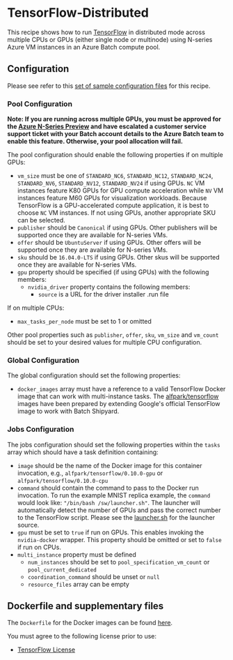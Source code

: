 # TensorFlow-Distributed
This recipe shows how to run [TensorFlow](https://www.tensorflow.org/) in
distributed mode across multiple CPUs or GPUs (either single node or multinode)
using N-series Azure VM instances in an Azure Batch compute pool.

## Configuration
Please see refer to this [set of sample configuration files](./config) for
this recipe.

### Pool Configuration
**Note: If you are running across multiple GPUs, you must be approved for the
[Azure N-Series Preview](http://gpu.azure.com/) and have escalated a
customer service support ticket with your Batch account details to the Azure
Batch team to enable this feature. Otherwise, your pool allocation will fail.**

The pool configuration should enable the following properties if on multiple
GPUs:
* `vm_size` must be one of `STANDARD_NC6`, `STANDARD_NC12`, `STANDARD_NC24`,
`STANDARD_NV6`, `STANDARD_NV12`, `STANDARD_NV24` if using GPUs.
`NC` VM instances feature K80 GPUs for GPU compute acceleration while `NV` VM
instances feature M60 GPUs for visualization workloads. Because TensorFlow is
a GPU-accelerated compute application, it is best to choose `NC` VM instances.
If not using GPUs, another appropriate SKU can be selected.
* `publisher` should be `Canonical` if using GPUs. Other publishers will be
supported once they are available for N-series VMs.
* `offer` should be `UbuntuServer` if using GPUs. Other offers will be
supported once they are available for N-series VMs.
* `sku` should be `16.04.0-LTS` if using GPUs. Other skus will be supported
once they are available for N-series VMs.
* `gpu` property should be specified (if using GPUs) with the following
members:
  * `nvidia_driver` property contains the following members:
    * `source` is a URL for the driver installer .run file

If on multiple CPUs:
* `max_tasks_per_node` must be set to 1 or omitted

Other pool properties such as `publisher`, `offer`, `sku`, `vm_size` and
`vm_count` should be set to your desired values for multiple CPU configuration.

### Global Configuration
The global configuration should set the following properties:
* `docker_images` array must have a reference to a valid TensorFlow Docker
image that can work with multi-instance tasks. The
[alfpark/tensorflow](https://hub.docker.com/r/alfpark/tensorflow)
images have been prepared by extending Google's official TensorFlow image to
work with Batch Shipyard.

### Jobs Configuration
The jobs configuration should set the following properties within the `tasks`
array which should have a task definition containing:
* `image` should be the name of the Docker image for this container invocation,
e.g., `alfpark/tensorflow/0.10.0-gpu` or `alfpark/tensorflow/0.10.0-cpu`
* `command` should contain the command to pass to the Docker run invocation.
To run the example MNIST replica example, the `command` would look
like: `"/bin/bash /sw/launcher.sh"`. The launcher will automatically detect
the number of GPUs and pass the correct number to the TensorFlow script.
Please see the [launcher.sh](docker/gpu/launcher.sh) for the launcher source.
* `gpu` must be set to `true` if run on GPUs. This enables invoking the
`nvidia-docker` wrapper. This property should be omitted or set to `false`
if run on CPUs.
* `multi_instance` property must be defined
  * `num_instances` should be set to `pool_specification_vm_count` or
    `pool_current_dedicated`
  * `coordination_command` should be unset or `null`
  * `resource_files` array can be empty

## Dockerfile and supplementary files
The `Dockerfile` for the Docker images can be found [here](./docker).

You must agree to the following license prior to use:
* [TensorFlow License](https://github.com/tensorflow/tensorflow/blob/master/LICENSE)
